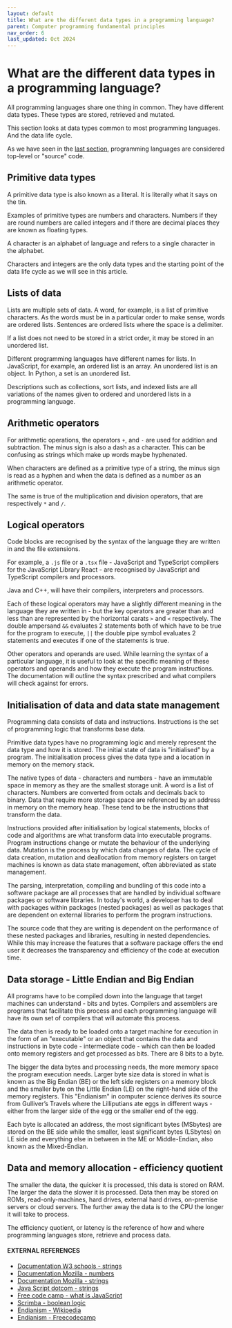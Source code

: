 ```yaml
---
layout: default
title: What are the different data types in a programming language?
parent: Computer programming fundamental principles
nav_order: 6
last_updated: Oct 2024
---
```


# What are the different data types in a programming language?

All programming languages share one thing in common. They have different data types. These types are stored, retrieved and mutated.

This section looks at data types common to most programming languages. And the data life cycle.

As we have seen in the [last section](https://sumisastri.github.io/dev-blogs/computer-code/part1-programming-vs-machine-code/), programming languages are considered top-level or "source" code.

## Primitive data types

A primitive data type is also known as a literal. It is literally what it says on the tin.

Examples of primitive types are numbers and characters. Numbers if they are round numbers are called integers and if there are decimal places they are known as floating types.

A character is an alphabet of language and refers to a single character in the alphabet.

Characters and integers are the only data types and the starting point of the data life cycle as we will see in this article.

## Lists of data

Lists are multiple sets of data. A word, for example, is a list of primitive characters. As the words must be in a particular order to make sense, words are ordered lists. Sentences are ordered lists where the space is a delimiter.

If a list does not need to be stored in a strict order, it may be stored in an unordered list.

Different programming languages have different names for lists. In JavaScript, for example, an ordered list is an array. An unordered list is an object. In Python, a set is an unordered list.

Descriptions such as collections, sort lists, and indexed lists are all variations of the names given to ordered and unordered lists in a programming language.

## Arithmetic operators

For arithmetic operations, the operators `+`, and `-` are used for addition and subtraction. The minus sign is also a dash as a character. This can be confusing as strings which make up words maybe hyphenated.

When characters are defined as a primitive type of a string, the minus sign is read as a hyphen and when the data is defined as a number as an arithmetic operator.

The same is true of the multiplication and division operators, that are respectively `*` and `/`.

## Logical operators

Code blocks are recognised by the syntax of the language they are written in and the file extensions.

For example, a `.js` file or a `.tsx` file - JavaScript and TypeScript compilers for the JavaScript Library React - are recognised by JavaScript and TypeScript compilers and processors.

Java and C++, will have their compilers, interpreters and processors.

Each of these logical operators may have a slightly different meaning in the language they are written in - but the key operators are greater than and less than are represented by the horizontal carats `>` and `<` respectively. The double ampersand `&&` evaluates 2 statements both of which have to be true for the program to execute, `||` the double pipe symbol evaluates 2 statements and executes if one of the statements is true.

Other operators and operands are used. While learning the syntax of a particular language, it is useful to look at the specific meaning of these operators and operands and how they execute the program instructions. The documentation will outline the syntax prescribed and what compilers will check against for errors.

## Initialisation of data and data state management

Programming data consists of data and instructions. Instructions is the set of programming logic that transforms base data.

Primitive data types have no programming logic and merely represent the data type and how it is stored. The initial state of data is "initialised" by a program. The initialisation process gives the data type and a location in memory on the memory stack.

The native types of data - characters and numbers - have an immutable space in memory as they are the smallest storage unit. A word is a list of characters. Numbers are converted from octals and decimals back to binary. Data that require more storage space are referenced by an address in memory on the memory heap. These tend to be the instructions that transform the data.

Instructions provided after initialisation by logical statements, blocks of code and algorithms are what transform data into executable programs. Program instructions change or mutate the behaviour of the underlying data. Mutation is the process by which data changes of data. The cycle of data creation, mutation and deallocation from memory registers on target machines  is known as data state management, often abbreviated as state management.

The parsing, interpretation, compiling and bundling of this code into a software package are all processes that are handled by individual software packages or software libraries. In today's world, a developer has to deal with packages within packages (nested packages) as well as packages that are dependent on external libraries to perform the program instructions.

The source code that they are writing is dependent on the performance of these nested packages and libraries, resulting in nested dependencies. While this may increase the features that a software package offers the end user it decreases the transparency and efficiency of the code at execution time.

## Data storage - Little Endian and Big Endian

All programs have to be compiled down into the language that target machines can understand - bits and bytes. Compilers and assemblers are programs that facilitate this process and each programming language will have its own set of compilers that will automate this process.

The data then is ready to be loaded onto a target machine for execution in the form of an "executable" or an object that contains the data and instructions in byte code - intermediate code - which can then be loaded onto memory registers and get processed as bits. There are 8 bits to a byte.

The bigger the data bytes and processing needs, the more memory space the program execution needs. Larger byte size data is stored in what is known as the Big Endian (BE) or the left side registers on a memory block and the smaller byte on the Little Endian (LE) on the right-hand side of the memory registers. This "Endianism" in computer science derives its source from Gulliver’s Travels where the Lilliputians ate eggs in different ways - either from the larger side of the egg or the smaller end of the egg.

Each byte is allocated an address, the most significant bytes (MSbytes) are stored on the BE side while the smaller, least significant bytes (LSbytes) on LE side and everything else in between in the ME or Middle-Endian, also known as the Mixed-Endian.

## Data and memory allocation - efficiency quotient

The smaller the data, the quicker it is processed, this data is stored on RAM. The larger the data the slower it is processed. Data then may be stored on ROMs, read-only-machines, hard drives, external hard drives, on-premise servers or cloud servers. The further away the data is to the CPU the longer it will take to process.

The efficiency quotient, or latency is the reference of how and where programming languages store, retrieve and process data.

#### EXTERNAL REFERENCES

- [Documentation W3 schools - strings](https://www.w3schools.com/jsref/jsref_obj_string.asp)
- [Documentation Mozilla - numbers](https://developer.mozilla.org/en-US/docs/Web/JavaScript/Reference/Global_Objects/Number)
- [Documentation Mozilla - strings](https://developer.mozilla.org/en-US/docs/Web/JavaScript/Reference/Global_Objects/String)
- [Java Script dotcom - strings](https://www.javascript.com/learn/strings)
- [Free code camp - what is JavaScript](https://www.dofactory.com/tutorial/what-is-javascript)
- [Scrimba - boolean logic](https://scrimba.com/p/pPPeCy/caJVKfv)
- [Endianism - Wikipedia](https://en.wikipedia.org/wiki/Endianness)
- [Endianism - Freecodecamp](https://www.freecodecamp.org/news/what-is-endianness-big-endian-vs-little-endian/)

